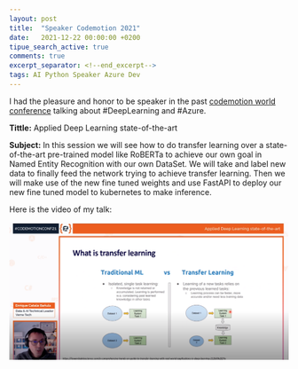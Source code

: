 ```yaml
---
layout: post
title:  "Speaker Codemotion 2021"
date:   2021-12-22 00:00:00 +0200
tipue_search_active: true
comments: true
excerpt_separator: <!--end_excerpt-->
tags: AI Python Speaker Azure Dev
---
```


I had the pleasure and honor to be speaker in the past [codemotion world conference](https://www.codemotion.com/) talking about #DeepLearning and #Azure.

**Tittle:** Applied Deep Learning state-of-the-art

**Subject:** In this session we will see how to do transfer learning over a state-of-the-art pre-trained model like RoBERTa to achieve our own goal in Named Entity Recognition with our own DataSet. We will take and label new data to finally feed the network trying to achieve transfer learning. Then we will make use of the new fine tuned weights and use FastAPI to deploy our new fine tuned model to kubernetes to make inference.

Here is the video of my talk:

<!--end_excerpt-->

[![CodemotionSpeaker](/img/posts/codemotion-2021-speaker/codemotion2021speaker.png)](https://talks.codemotion.com/applied-deep-learning-state-of-the-art)

